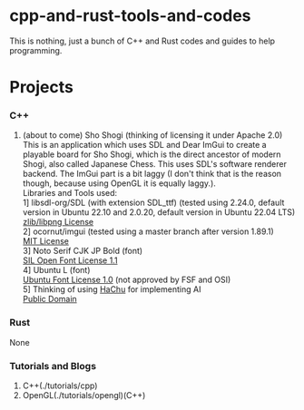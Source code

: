 # cpp-and-rust-tools-and-codes
This is nothing, just a bunch of C++ and Rust codes and guides  to help programming.  
# Projects  
### C++
1. (about to come) Sho Shogi (thinking of licensing it under Apache 2.0)  
This is an application which uses SDL and Dear ImGui to create a playable board for Sho Shogi, which is the direct ancestor of modern Shogi, also called Japanese Chess. This uses SDL's software renderer backend. The ImGui part is a bit laggy (I don't think that is the reason though, because using OpenGL it is equally laggy.).  
Libraries and Tools used:  
1] libsdl-org/SDL (with extension SDL_ttf) (tested using 2.24.0, default version in Ubuntu 22.10 and 2.0.20, default version in Ubuntu 22.04 LTS)  
[zlib/libpng License](https://opensource.org/licenses/Zlib)  
2] ocornut/imgui (tested using a master branch after version 1.89.1)  
[MIT License](https://opensource.org/licenses/MIT)  
3] Noto Serif CJK JP Bold (font)  
[SIL Open Font License 1.1](https://github.com/googlefonts/noto-cjk/blob/main/Serif/LICENSE)  
4] Ubuntu L (font)  
[Ubuntu Font License 1.0](https://ubuntu.com/legal/font-licence) (not approved by FSF and OSI)  
5] Thinking of using [HaChu](https://sources.debian.org/src/hachu/0.21-29-gdf26f4a-3/) for implementing AI  
[Public Domain](https://sources.debian.org/src/hachu/0.21-29-gdf26f4a-3/debian/copyright/)  
### Rust  
None  
### Tutorials and Blogs  
1. C++(./tutorials/cpp)  
2. OpenGL(./tutorials/opengl)(C++)  
